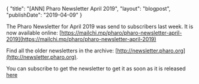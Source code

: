 {
"title": "[ANN] Pharo Newsletter April 2019",
"layout": "blogpost",
"publishDate": "2019-04-09"
}

The Pharo Newsletter for April 2019 was send to subscribers last week. It is now available online: [https://mailchi.mp/pharo/pharo-newsletter-april-2019](https://mailchi.mp/pharo/pharo-newsletter-april-2019)

Find all the older newsletters in the archive: [http://newsletter.pharo.org](http://newsletter.pharo.org).

You can subscribe to get the newsletter to get it as soon as it is released [here](https://us11.list-manage.com/subscribe?u=6f667565c2569234585a7be77&id=048680a940)
